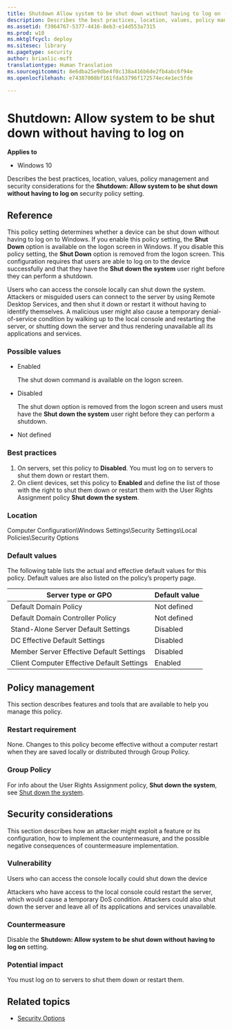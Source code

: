 ```yaml
---
title: Shutdown Allow system to be shut down without having to log on (Windows 10)
description: Describes the best practices, location, values, policy management and security considerations for the Shutdown Allow system to be shut down without having to log on security policy setting.
ms.assetid: f3964767-5377-4416-8eb3-e14d553a7315
ms.prod: w10
ms.mktglfcycl: deploy
ms.sitesec: library
ms.pagetype: security
author: brianlic-msft
translationtype: Human Translation
ms.sourcegitcommit: 8e6dba25e9dbe4f0c138a416b6de2fb4abc6f94e
ms.openlocfilehash: e74387008bf161fda53796f172574ec4e1ec5fde

---
```


# Shutdown: Allow system to be shut down without having to log on

**Applies to**
-   Windows 10

Describes the best practices, location, values, policy management and security considerations for the **Shutdown: Allow system to be shut down without having to log on** security policy setting.

## Reference

This policy setting determines whether a device can be shut down without having to log on to Windows. If you enable this policy setting, the **Shut Down** option is available on the logon screen in Windows. If you disable this policy setting, the **Shut Down** option is removed from the logon screen. This configuration requires that users are able to log on to the device successfully and that they have the **Shut down the system** user right before they can perform a shutdown.

Users who can access the console locally can shut down the system. Attackers or misguided users can connect to the server by using Remote Desktop Services, and then shut it down or restart it without having to identify themselves. A malicious user might also cause a temporary denial-of-service condition by walking up to the local console and restarting the server, or shutting down the server and thus rendering unavailable all its applications and services.
### Possible values

-   Enabled

    The shut down command is available on the logon screen.

-   Disabled

    The shut down option is removed from the logon screen and users must have the **Shut down the system** user right before they can perform a shutdown.

-   Not defined

### Best practices

1.  On servers, set this policy to **Disabled**. You must log on to servers to shut them down or restart them.
2.  On client devices, set this policy to **Enabled** and define the list of those with the right to shut them down or restart them with the User Rights Assignment policy **Shut down the system**.

### Location

Computer Configuration\\Windows Settings\\Security Settings\\Local Policies\\Security Options

### Default values

The following table lists the actual and effective default values for this policy. Default values are also listed on the policy’s property page.

| Server type or GPO | Default value |
| - | - |
| Default Domain Policy| Not defined| 
| Default Domain Controller Policy | Not defined| 
| Stand-Alone Server Default Settings | Disabled| 
| DC Effective Default Settings | Disabled| 
| Member Server Effective Default Settings | Disabled| 
| Client Computer Effective Default Settings | Enabled| 
 
## Policy management

This section describes features and tools that are available to help you manage this policy.

### Restart requirement

None. Changes to this policy become effective without a computer restart when they are saved locally or distributed through Group Policy.

### Group Policy

For info about the User Rights Assignment policy, **Shut down the system**, see [Shut down the system](shut-down-the-system.md).

## Security considerations

This section describes how an attacker might exploit a feature or its configuration, how to implement the countermeasure, and the possible negative consequences of countermeasure implementation.

### Vulnerability

Users who can access the console locally could shut down the device

Attackers who have access to the local console could restart the server, which would cause a temporary DoS condition. Attackers could also shut down the server and leave all of its applications and services unavailable.

### Countermeasure

Disable the **Shutdown: Allow system to be shut down without having to log on** setting.

### Potential impact

You must log on to servers to shut them down or restart them.

## Related topics

- [Security Options](security-options.md)



<!--HONumber=Jun16_HO4-->


